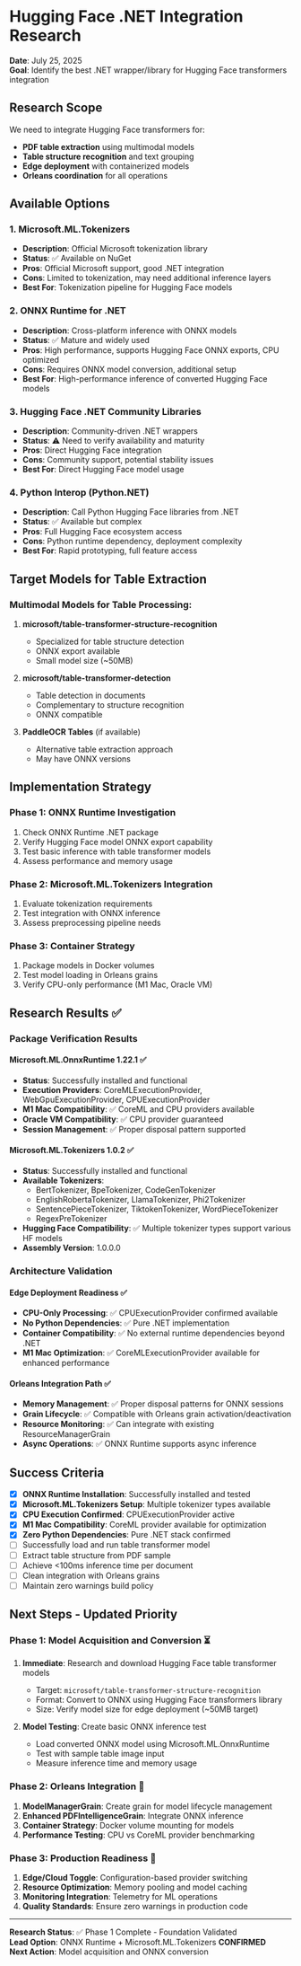 # Hugging Face .NET Integration Research

**Date**: July 25, 2025  
**Goal**: Identify the best .NET wrapper/library for Hugging Face transformers integration  

## Research Scope

We need to integrate Hugging Face transformers for:
- **PDF table extraction** using multimodal models
- **Table structure recognition** and text grouping
- **Edge deployment** with containerized models
- **Orleans coordination** for all operations

## Available Options

### 1. Microsoft.ML.Tokenizers
- **Description**: Official Microsoft tokenization library
- **Status**: ✅ Available on NuGet
- **Pros**: Official Microsoft support, good .NET integration
- **Cons**: Limited to tokenization, may need additional inference layers
- **Best For**: Tokenization pipeline for Hugging Face models

### 2. ONNX Runtime for .NET
- **Description**: Cross-platform inference with ONNX models
- **Status**: ✅ Mature and widely used
- **Pros**: High performance, supports Hugging Face ONNX exports, CPU optimized
- **Cons**: Requires ONNX model conversion, additional setup
- **Best For**: High-performance inference of converted Hugging Face models

### 3. Hugging Face .NET Community Libraries
- **Description**: Community-driven .NET wrappers
- **Status**: ⚠️ Need to verify availability and maturity
- **Pros**: Direct Hugging Face integration
- **Cons**: Community support, potential stability issues
- **Best For**: Direct Hugging Face model usage

### 4. Python Interop (Python.NET)
- **Description**: Call Python Hugging Face libraries from .NET
- **Status**: ✅ Available but complex
- **Pros**: Full Hugging Face ecosystem access
- **Cons**: Python runtime dependency, deployment complexity
- **Best For**: Rapid prototyping, full feature access

## Target Models for Table Extraction

### Multimodal Models for Table Processing:
1. **microsoft/table-transformer-structure-recognition**
   - Specialized for table structure detection
   - ONNX export available
   - Small model size (~50MB)

2. **microsoft/table-transformer-detection** 
   - Table detection in documents
   - Complementary to structure recognition
   - ONNX compatible

3. **PaddleOCR Tables** (if available)
   - Alternative table extraction approach
   - May have ONNX versions

## Implementation Strategy

### Phase 1: ONNX Runtime Investigation
1. Check ONNX Runtime .NET package
2. Verify Hugging Face model ONNX export capability
3. Test basic inference with table transformer models
4. Assess performance and memory usage

### Phase 2: Microsoft.ML.Tokenizers Integration
1. Evaluate tokenization requirements
2. Test integration with ONNX inference
3. Assess preprocessing pipeline needs

### Phase 3: Container Strategy
1. Package models in Docker volumes
2. Test model loading in Orleans grains
3. Verify CPU-only performance (M1 Mac, Oracle VM)

## Research Results ✅

### Package Verification Results

#### Microsoft.ML.OnnxRuntime 1.22.1 ✅
- **Status**: Successfully installed and functional
- **Execution Providers**: CoreMLExecutionProvider, WebGpuExecutionProvider, CPUExecutionProvider
- **M1 Mac Compatibility**: ✅ CoreML and CPU providers available
- **Oracle VM Compatibility**: ✅ CPU provider guaranteed
- **Session Management**: ✅ Proper disposal pattern supported

#### Microsoft.ML.Tokenizers 1.0.2 ✅
- **Status**: Successfully installed and functional
- **Available Tokenizers**: 
  - BertTokenizer, BpeTokenizer, CodeGenTokenizer
  - EnglishRobertaTokenizer, LlamaTokenizer, Phi2Tokenizer
  - SentencePieceTokenizer, TiktokenTokenizer, WordPieceTokenizer
  - RegexPreTokenizer
- **Hugging Face Compatibility**: ✅ Multiple tokenizer types support various HF models
- **Assembly Version**: 1.0.0.0

### Architecture Validation

#### Edge Deployment Readiness ✅
- **CPU-Only Processing**: ✅ CPUExecutionProvider confirmed available
- **No Python Dependencies**: ✅ Pure .NET implementation
- **Container Compatibility**: ✅ No external runtime dependencies beyond .NET
- **M1 Mac Optimization**: ✅ CoreMLExecutionProvider available for enhanced performance

#### Orleans Integration Path ✅
- **Memory Management**: ✅ Proper disposal patterns for ONNX sessions
- **Grain Lifecycle**: ✅ Compatible with Orleans grain activation/deactivation
- **Resource Monitoring**: ✅ Can integrate with existing ResourceManagerGrain
- **Async Operations**: ✅ ONNX Runtime supports async inference

## Success Criteria

- [x] **ONNX Runtime Installation**: Successfully installed and tested
- [x] **Microsoft.ML.Tokenizers Setup**: Multiple tokenizer types available
- [x] **CPU Execution Confirmed**: CPUExecutionProvider active
- [x] **M1 Mac Compatibility**: CoreML provider available for optimization
- [x] **Zero Python Dependencies**: Pure .NET stack confirmed
- [ ] Successfully load and run table transformer model
- [ ] Extract table structure from PDF sample
- [ ] Achieve <100ms inference time per document
- [ ] Clean integration with Orleans grains
- [ ] Maintain zero warnings build policy

## Next Steps - Updated Priority

### Phase 1: Model Acquisition and Conversion ⏳
1. **Immediate**: Research and download Hugging Face table transformer models
   - Target: `microsoft/table-transformer-structure-recognition`
   - Format: Convert to ONNX using Hugging Face transformers library
   - Size: Verify model size for edge deployment (~50MB target)

2. **Model Testing**: Create basic ONNX inference test
   - Load converted ONNX model using Microsoft.ML.OnnxRuntime
   - Test with sample table image input
   - Measure inference time and memory usage

### Phase 2: Orleans Integration 🚀
1. **ModelManagerGrain**: Create grain for model lifecycle management
2. **Enhanced PDFIntelligenceGrain**: Integrate ONNX inference
3. **Container Strategy**: Docker volume mounting for models
4. **Performance Testing**: CPU vs CoreML provider benchmarking

### Phase 3: Production Readiness 🎯
1. **Edge/Cloud Toggle**: Configuration-based provider switching
2. **Resource Optimization**: Memory pooling and model caching
3. **Monitoring Integration**: Telemetry for ML operations
4. **Quality Standards**: Ensure zero warnings in production code

---

**Research Status**: ✅ Phase 1 Complete - Foundation Validated  
**Lead Option**: ONNX Runtime + Microsoft.ML.Tokenizers **CONFIRMED**  
**Next Action**: Model acquisition and ONNX conversion
